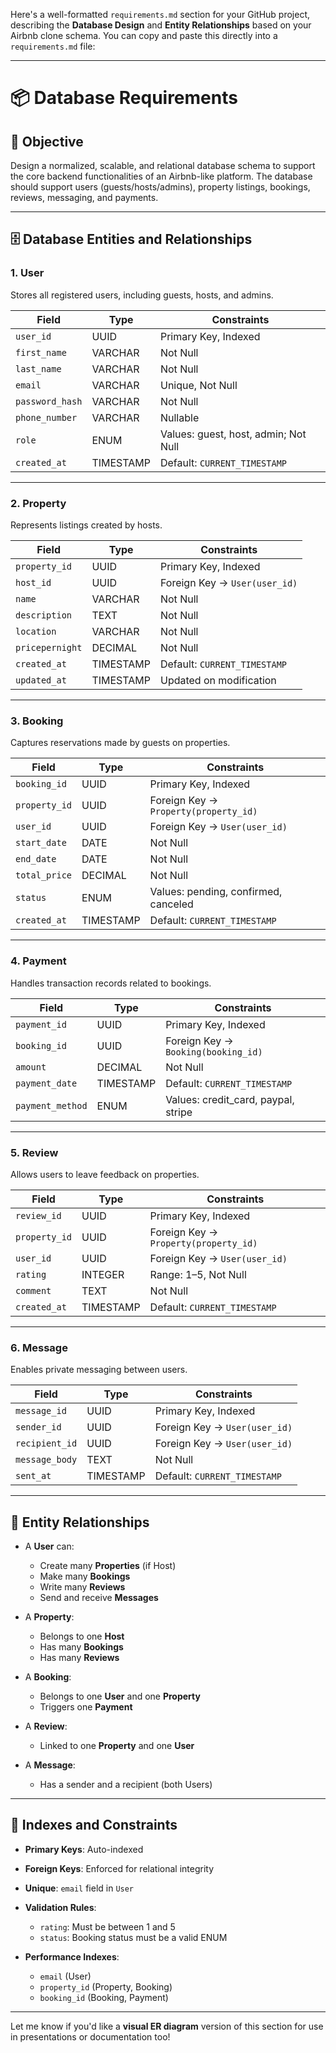 Here's a well-formatted `requirements.md` section for your GitHub project, describing the **Database Design** and **Entity Relationships** based on your Airbnb clone schema. You can copy and paste this directly into a `requirements.md` file:

---

# 📦 Database Requirements

## 🎯 Objective

Design a normalized, scalable, and relational database schema to support the core backend functionalities of an Airbnb-like platform. The database should support users (guests/hosts/admins), property listings, bookings, reviews, messaging, and payments.

---

## 🗄️ Database Entities and Relationships

### 1. **User**

Stores all registered users, including guests, hosts, and admins.

| Field           | Type      | Constraints                          |
| --------------- | --------- | ------------------------------------ |
| `user_id`       | UUID      | Primary Key, Indexed                 |
| `first_name`    | VARCHAR   | Not Null                             |
| `last_name`     | VARCHAR   | Not Null                             |
| `email`         | VARCHAR   | Unique, Not Null                     |
| `password_hash` | VARCHAR   | Not Null                             |
| `phone_number`  | VARCHAR   | Nullable                             |
| `role`          | ENUM      | Values: guest, host, admin; Not Null |
| `created_at`    | TIMESTAMP | Default: `CURRENT_TIMESTAMP`         |

---

### 2. **Property**

Represents listings created by hosts.

| Field           | Type      | Constraints                   |
| --------------- | --------- | ----------------------------- |
| `property_id`   | UUID      | Primary Key, Indexed          |
| `host_id`       | UUID      | Foreign Key → `User(user_id)` |
| `name`          | VARCHAR   | Not Null                      |
| `description`   | TEXT      | Not Null                      |
| `location`      | VARCHAR   | Not Null                      |
| `pricepernight` | DECIMAL   | Not Null                      |
| `created_at`    | TIMESTAMP | Default: `CURRENT_TIMESTAMP`  |
| `updated_at`    | TIMESTAMP | Updated on modification       |

---

### 3. **Booking**

Captures reservations made by guests on properties.

| Field         | Type      | Constraints                           |
| ------------- | --------- | ------------------------------------- |
| `booking_id`  | UUID      | Primary Key, Indexed                  |
| `property_id` | UUID      | Foreign Key → `Property(property_id)` |
| `user_id`     | UUID      | Foreign Key → `User(user_id)`         |
| `start_date`  | DATE      | Not Null                              |
| `end_date`    | DATE      | Not Null                              |
| `total_price` | DECIMAL   | Not Null                              |
| `status`      | ENUM      | Values: pending, confirmed, canceled  |
| `created_at`  | TIMESTAMP | Default: `CURRENT_TIMESTAMP`          |

---

### 4. **Payment**

Handles transaction records related to bookings.

| Field            | Type      | Constraints                          |
| ---------------- | --------- | ------------------------------------ |
| `payment_id`     | UUID      | Primary Key, Indexed                 |
| `booking_id`     | UUID      | Foreign Key → `Booking(booking_id)`  |
| `amount`         | DECIMAL   | Not Null                             |
| `payment_date`   | TIMESTAMP | Default: `CURRENT_TIMESTAMP`         |
| `payment_method` | ENUM      | Values: credit\_card, paypal, stripe |

---

### 5. **Review**

Allows users to leave feedback on properties.

| Field         | Type      | Constraints                           |
| ------------- | --------- | ------------------------------------- |
| `review_id`   | UUID      | Primary Key, Indexed                  |
| `property_id` | UUID      | Foreign Key → `Property(property_id)` |
| `user_id`     | UUID      | Foreign Key → `User(user_id)`         |
| `rating`      | INTEGER   | Range: 1–5, Not Null                  |
| `comment`     | TEXT      | Not Null                              |
| `created_at`  | TIMESTAMP | Default: `CURRENT_TIMESTAMP`          |

---

### 6. **Message**

Enables private messaging between users.

| Field          | Type      | Constraints                   |
| -------------- | --------- | ----------------------------- |
| `message_id`   | UUID      | Primary Key, Indexed          |
| `sender_id`    | UUID      | Foreign Key → `User(user_id)` |
| `recipient_id` | UUID      | Foreign Key → `User(user_id)` |
| `message_body` | TEXT      | Not Null                      |
| `sent_at`      | TIMESTAMP | Default: `CURRENT_TIMESTAMP`  |

---

## 🔗 Entity Relationships

* A **User** can:

  * Create many **Properties** (if Host)
  * Make many **Bookings**
  * Write many **Reviews**
  * Send and receive **Messages**
* A **Property**:

  * Belongs to one **Host**
  * Has many **Bookings**
  * Has many **Reviews**
* A **Booking**:

  * Belongs to one **User** and one **Property**
  * Triggers one **Payment**
* A **Review**:

  * Linked to one **Property** and one **User**
* A **Message**:

  * Has a sender and a recipient (both Users)

---

## 🧩 Indexes and Constraints

* **Primary Keys**: Auto-indexed
* **Foreign Keys**: Enforced for relational integrity
* **Unique**: `email` field in `User`
* **Validation Rules**:

  * `rating`: Must be between 1 and 5
  * `status`: Booking status must be a valid ENUM
* **Performance Indexes**:

  * `email` (User)
  * `property_id` (Property, Booking)
  * `booking_id` (Booking, Payment)

---

Let me know if you'd like a **visual ER diagram** version of this section for use in presentations or documentation too!
